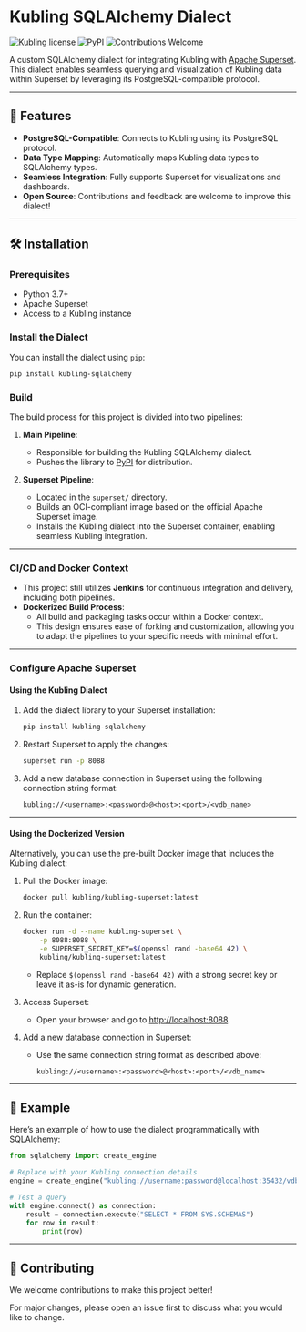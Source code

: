 # Kubling SQLAlchemy Dialect

[![Kubling license](https://img.shields.io/badge/license-Apache%202.0-blue.svg?style=flat-square)](LICENSE)
![PyPI](https://img.shields.io/pypi/v/kubling-sqlalchemy?style=flat-square)
![Contributions Welcome](https://img.shields.io/badge/contributions-welcome-brightgreen?style=flat-square)

A custom SQLAlchemy dialect for integrating Kubling with [Apache Superset](https://superset.apache.org/). 
This dialect enables seamless querying and visualization of Kubling data within Superset by leveraging its PostgreSQL-compatible protocol.

---

## 🚀 Features

- **PostgreSQL-Compatible**: Connects to Kubling using its PostgreSQL protocol.
- **Data Type Mapping**: Automatically maps Kubling data types to SQLAlchemy types.
- **Seamless Integration**: Fully supports Superset for visualizations and dashboards.
- **Open Source**: Contributions and feedback are welcome to improve this dialect!

---

## 🛠️ Installation

### Prerequisites

- Python 3.7+
- Apache Superset
- Access to a Kubling instance

### Install the Dialect

You can install the dialect using `pip`:

```bash
pip install kubling-sqlalchemy
```

### **Build**

The build process for this project is divided into two pipelines:

1. **Main Pipeline**:
   - Responsible for building the Kubling SQLAlchemy dialect.
   - Pushes the library to [PyPI](https://pypi.org/) for distribution.

2. **Superset Pipeline**:
   - Located in the `superset/` directory.
   - Builds an OCI-compliant image based on the official Apache Superset image.
   - Installs the Kubling dialect into the Superset container, enabling seamless Kubling integration.

---

### **CI/CD and Docker Context**

- This project still utilizes **Jenkins** for continuous integration and delivery, including both pipelines.
- **Dockerized Build Process**:
  - All build and packaging tasks occur within a Docker context.
  - This design ensures ease of forking and customization, allowing you to adapt the pipelines to your specific needs with minimal effort.

---

### Configure Apache Superset

#### **Using the Kubling Dialect**

1. Add the dialect library to your Superset installation:

   ```bash
   pip install kubling-sqlalchemy
   ```

2. Restart Superset to apply the changes:

   ```bash
   superset run -p 8088
   ```

3. Add a new database connection in Superset using the following connection string format:

   ```
   kubling://<username>:<password>@<host>:<port>/<vdb_name>
   ```

---

#### **Using the Dockerized Version**

Alternatively, you can use the pre-built Docker image that includes the Kubling dialect:

1. Pull the Docker image:
   ```bash
   docker pull kubling/kubling-superset:latest
   ```

2. Run the container:
   ```bash
   docker run -d --name kubling-superset \
       -p 8088:8088 \
       -e SUPERSET_SECRET_KEY=$(openssl rand -base64 42) \
       kubling/kubling-superset:latest
   ```

   - Replace `$(openssl rand -base64 42)` with a strong secret key or leave it as-is for dynamic generation.

3. Access Superset:
   - Open your browser and go to [http://localhost:8088](http://localhost:8088).

4. Add a new database connection in Superset:
   - Use the same connection string format as described above:
     ```
     kubling://<username>:<password>@<host>:<port>/<vdb_name>
     ```

---

## 📝 Example

Here’s an example of how to use the dialect programmatically with SQLAlchemy:

```python
from sqlalchemy import create_engine

# Replace with your Kubling connection details
engine = create_engine("kubling://username:password@localhost:35432/vdb_name")

# Test a query
with engine.connect() as connection:
    result = connection.execute("SELECT * FROM SYS.SCHEMAS")
    for row in result:
        print(row)
```

---

## 🤝 Contributing

We welcome contributions to make this project better!

For major changes, please open an issue first to discuss what you would like to change.